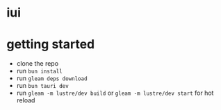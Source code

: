 # iui

# getting started
- clone the repo
- run `bun install`
- run `gleam deps download`
- run `bun tauri dev`
- run `gleam -m lustre/dev build` or `gleam -m lustre/dev start` for hot reload
